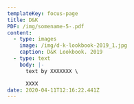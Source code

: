 ```yaml
---
templateKey: focus-page
title: D&K
PDF: /img/somename-5-.pdf
content:
  - type: images
    image: /img/d-k-lookbook-2019_1.jpg
    caption: D&K Lookbook. 2019
  - type: text
    body: |-
      text by XXXXXXX \

      XXXX
date: 2020-04-11T12:16:22.441Z
---
```

